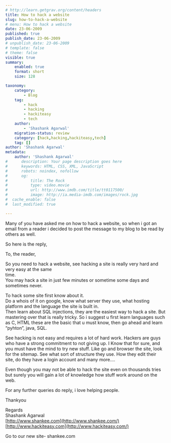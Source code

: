 ```yaml
---
# http://learn.getgrav.org/content/headers
title: How to hack a website
slug: how-to-hack-a-website
# menu: How to hack a website
date: 23-06-2009
published: true
publish_date: 23-06-2009
# unpublish_date: 23-06-2009
# template: false
# theme: false
visible: true
summary:
    enabled: true
    format: short
    size: 128

taxonomy:
    category:
        - Blog
    tag:
        - hack
        - hacking
        - hackiteasy
        - tech
    author:
        - 'Shashank Agarwal'
    migration-status: review
    category: [hack,hacking,hackiteasy,tech]
    tag: []
author: 'Shashank Agarwal'
metadata:
    author: 'Shashank Agarwal'
#      description: Your page description goes here
#      keywords: HTML, CSS, XML, JavaScript
#      robots: noindex, nofollow
#      og:
#          title: The Rock
#          type: video.movie
#          url: http://www.imdb.com/title/tt0117500/
#          image: http://ia.media-imdb.com/images/rock.jpg
#  cache_enable: false
#  last_modified: true

---
```


Many of you have asked me on how to hack a website, so when i got an email from a reader i decided to post the message to my blog to be read by others as well.

So here is the reply,

To, the reader,

So you need to hack a website, see hacking a site is really very hard and very easy at the same  
time.  
You may hack a site in just few minutes or sometime some days and sometimes never.

To hack some site first know about it.  
Do a whois of it on google, know what server they use, what hosting platform and the language the site is built in.  
Then learn about SQL injections, they are the easiest way to hack a site. But mastering over that is really tricky. So i suggest u first learn languages such as C, HTML these are the basic that u must know, then go ahead and learn “pyhton”, java, SQL.

See hacking is not easy and requires a lot of hard work. Hackers are guys who have a strong commitment to not giving up. I Know that for sure, and you must have the mind to try new stuff. Like go and browser the site, look for the sitemap. See what sort of structure they use. How they edit their site, do they have a login account and many more….

Even though you may not be able to hack the site even on thousands tries but surely you will gain a lot of knowledge how stuff work around on the web.

For any further queries do reply, i love helping people.

Thankyou

Regards  
Shashank Agarwal  
[http://www.shankee.com](http://www.shankee.com/)  
[http://www.hackiteasy.com](http://www.hackiteasy.com/)

Go to our new site- shankee.com
